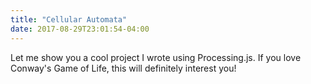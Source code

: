 ```yaml
---
title: "Cellular Automata"
date: 2017-08-29T23:01:54-04:00
---
```


Let me show you a cool project I wrote using Processing.js.
If you love Conway's Game of Life, this will definitely interest you!

<!--more-->

